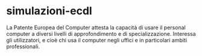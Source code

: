 simulazioni-ecdl
================

La Patente Europea del Computer attesta la capacità di usare il personal computer a diversi livelli di approfondimento e di specializzazione. Interessa gli utilizzatori, e cioè chi usa il computer negli uffici e in particolari ambiti professionali. 
